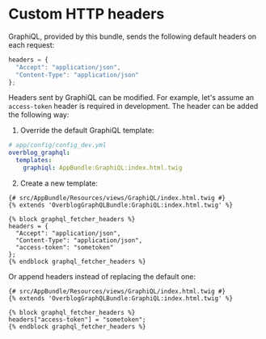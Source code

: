 Custom HTTP headers
==============

GraphiQL, provided by this bundle, sends the following default headers on each request:

```js
headers = {
  "Accept": "application/json",
  "Content-Type": "application/json"
};
```

Headers sent by GraphiQL can be modified. 
For example, let's assume an `access-token` header is required in development.
The header can be added the following way:

1. Override the default GraphiQL template:

```yml
# app/config/config_dev.yml
overblog_graphql:
  templates:
    graphiql: AppBundle:GraphiQL:index.html.twig
```
2. Create a new template:  

```twig
{# src/AppBundle/Resources/views/GraphiQL/index.html.twig #}
{% extends 'OverblogGraphQLBundle:GraphiQL:index.html.twig' %}

{% block graphql_fetcher_headers %}
headers = {
  "Accept": "application/json",
  "Content-Type": "application/json",
  "access-token": "sometoken"
};
{% endblock graphql_fetcher_headers %}
```

Or append headers instead of replacing the default one:

```twig
{# src/AppBundle/Resources/views/GraphiQL/index.html.twig #}
{% extends 'OverblogGraphQLBundle:GraphiQL:index.html.twig' %}

{% block graphql_fetcher_headers %}
headers["access-token"] = "sometoken";
{% endblock graphql_fetcher_headers %}
```